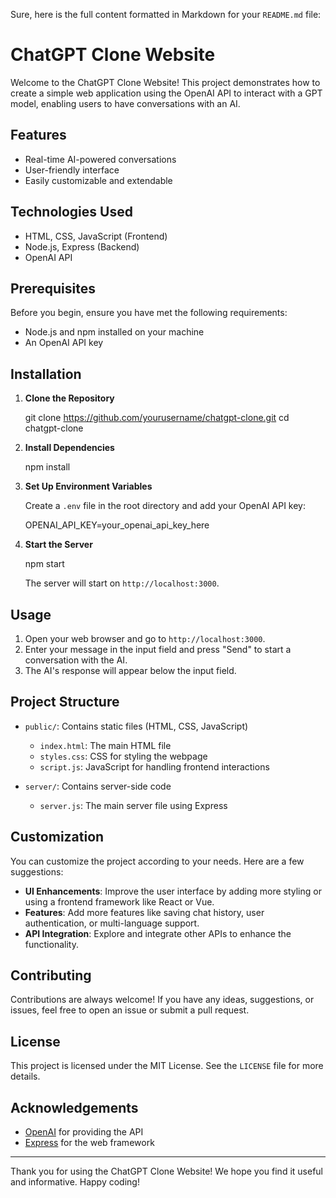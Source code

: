 Sure, here is the full content formatted in Markdown for your `README.md` file:

# ChatGPT Clone Website

Welcome to the ChatGPT Clone Website! This project demonstrates how to create a simple web application using the OpenAI API to interact with a GPT model, enabling users to have conversations with an AI.

## Features

- Real-time AI-powered conversations
- User-friendly interface
- Easily customizable and extendable

## Technologies Used

- HTML, CSS, JavaScript (Frontend)
- Node.js, Express (Backend)
- OpenAI API

## Prerequisites

Before you begin, ensure you have met the following requirements:

- Node.js and npm installed on your machine
- An OpenAI API key

## Installation

1. **Clone the Repository**

   git clone https://github.com/yourusername/chatgpt-clone.git
   cd chatgpt-clone

2. **Install Dependencies**

   npm install

3. **Set Up Environment Variables**

   Create a `.env` file in the root directory and add your OpenAI API key:

   OPENAI_API_KEY=your_openai_api_key_here

4. **Start the Server**

   npm start

   The server will start on `http://localhost:3000`.

## Usage

1. Open your web browser and go to `http://localhost:3000`.
2. Enter your message in the input field and press "Send" to start a conversation with the AI.
3. The AI's response will appear below the input field.

## Project Structure

- `public/`: Contains static files (HTML, CSS, JavaScript)
  - `index.html`: The main HTML file
  - `styles.css`: CSS for styling the webpage
  - `script.js`: JavaScript for handling frontend interactions

- `server/`: Contains server-side code
  - `server.js`: The main server file using Express

## Customization

You can customize the project according to your needs. Here are a few suggestions:

- **UI Enhancements**: Improve the user interface by adding more styling or using a frontend framework like React or Vue.
- **Features**: Add more features like saving chat history, user authentication, or multi-language support.
- **API Integration**: Explore and integrate other APIs to enhance the functionality.

## Contributing

Contributions are always welcome! If you have any ideas, suggestions, or issues, feel free to open an issue or submit a pull request.

## License

This project is licensed under the MIT License. See the `LICENSE` file for more details.

## Acknowledgements

- [OpenAI](https://openai.com/) for providing the API
- [Express](https://expressjs.com/) for the web framework

---

Thank you for using the ChatGPT Clone Website! We hope you find it useful and informative. Happy coding!
```
